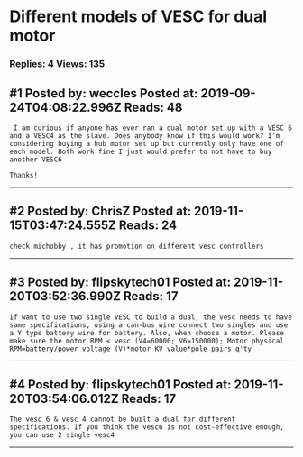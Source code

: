 # Different models of VESC for dual motor

### Replies: 4 Views: 135

## \#1 Posted by: weccles Posted at: 2019-09-24T04:08:22.996Z Reads: 48

```
 I am curious if anyone has ever ran a dual motor set up with a VESC 6 and a VESC4 as the slave. Does anybody know if this would work? I’m considering buying a hub motor set up but currently only have one of each model. Both work fine I just would prefer to not have to buy another VESC6 

Thanks!
```

---
## \#2 Posted by: ChrisZ Posted at: 2019-11-15T03:47:24.555Z Reads: 24

```
check michobby , it has promotion on different vesc controllers
```

---
## \#3 Posted by: flipskytech01 Posted at: 2019-11-20T03:52:36.990Z Reads: 17

```
If want to use two single VESC to build a dual, the vesc needs to have same specifications, using a can-bus wire connect two singles and use a Y type battery wire for battery. Also, when choose a motor. Please make sure the motor RPM < vesc (V4=60000; V6=150000); Motor physical RPM=battery/power voltage (V)*motor KV value*pole pairs q'ty
```

---
## \#4 Posted by: flipskytech01 Posted at: 2019-11-20T03:54:06.012Z Reads: 17

```
The vesc 6 & vesc 4 cannot be built a dual for different specifications. If you think the vesc6 is not cost-effective enough, you can use 2 single vesc4
```

---
